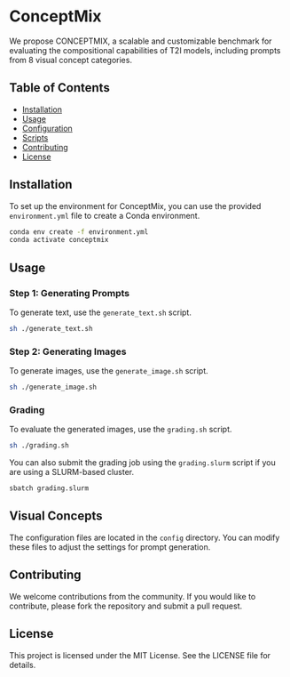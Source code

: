 # ConceptMix

We propose CONCEPTMIX, a scalable and customizable benchmark for evaluating the compositional capabilities of T2I models, including prompts from 8 visual concept categories.

## Table of Contents

- [Installation](#installation)
- [Usage](#usage)
- [Configuration](#configuration)
- [Scripts](#scripts)
- [Contributing](#contributing)
- [License](#license)

## Installation

To set up the environment for ConceptMix, you can use the provided `environment.yml` file to create a Conda environment.

```sh
conda env create -f environment.yml
conda activate conceptmix
```

## Usage

### Step 1: Generating Prompts

To generate text, use the `generate_text.sh` script.

```sh
sh ./generate_text.sh
```

### Step 2: Generating Images

To generate images, use the `generate_image.sh` script. 

```sh
sh ./generate_image.sh
```


### Grading

To evaluate the generated images, use the `grading.sh` script.

```sh
sh ./grading.sh
```

You can also submit the grading job using the `grading.slurm` script if you are using a SLURM-based cluster.

```sh
sbatch grading.slurm
```

## Visual Concepts

The configuration files are located in the `config` directory. You can modify these files to adjust the settings for prompt generation.

<!-- ## Scripts

- `generate_image.sh`: Script to generate images.
- `generate_text.sh`: Script to generate text.
- `grading.sh`: Script to evaluate the generated images.
- `grading.slurm`: SLURM script to submit the grading job on a cluster. -->

## Contributing

We welcome contributions from the community. If you would like to contribute, please fork the repository and submit a pull request.

## License
This project is licensed under the MIT License. See the LICENSE file for details.
